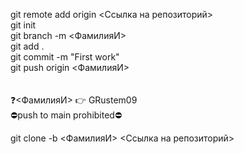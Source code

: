 git remote add origin <Ссылка на репозиторий> </br>
git init <br/>
git branch -m <ФамилияИ> <br/>
git add . <br/>
git commit -m "First work" <br/>
git push origin <ФамилияИ> <br/>
 <br/>
 <br/>
❓<ФамилияИ> 👉 GRustem09 <br/>
⛔push to main prohibited⛔



git clone -b <ФамилияИ> <Ссылка на репозиторий>
